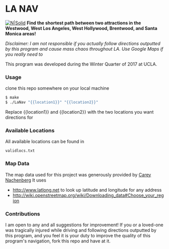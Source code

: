 
# LA NAV

[![N|Solid](http://content.sportslogos.net/logos/35/882/thumbs/88247800.gif)](http://web.cs.ucla.edu/classes/winter17/cs32/)
**Find the shortest path between two attractions in the Westwood, West Los Angeles, West Hollywood, Brentwood, and Santa Monica areas!**

*Disclaimer: I am not responsible if you actually follow directions outputted by this program and cause mass chaos throughout LA. Use Google Maps if you really need to*

This program was developed during the Winter Quarter of 2017 at UCLA. 

### Usage
clone this repo somewhere on your local machine
```sh
$ make
$ ./LaNav "{{location1}}" "{{location2}}"
```
Replace {{location1}} and {{location2}} with the two locations you want directions for

### Available Locations
All available locations can be found in
```
validlocs.txt
```

### Map Data
The map data used for this project was generously provided by [Carey Nachenberg](careynachenberg.weebly.com)
It uses
  - http://www.latlong.net to look up latitude and longitude for any address
  - http://wiki.openstreetmap.org/wiki/Downloading_data#Choose_your_region
  
### Contributions
I am open to any and all suggestions for improvement! If you or a loved-one was tragically injured while driving and following directions outputted by this program, and you feel it is your duty  to improve the quality of this program's navigation, fork this repo and have at it.
  
